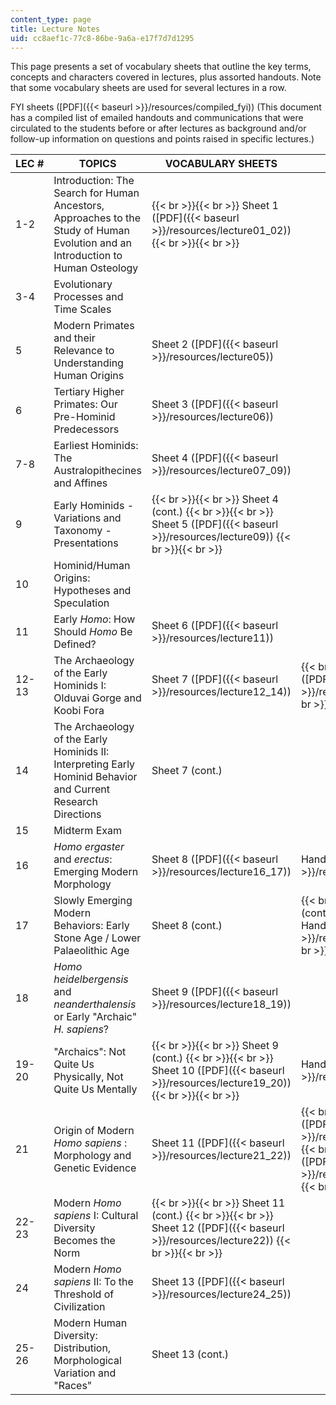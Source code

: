 ```yaml
---
content_type: page
title: Lecture Notes
uid: cc8aef1c-77c8-86be-9a6a-e17f7d7d1295
---
```


This page presents a set of vocabulary sheets that outline the key terms, concepts and characters covered in lectures, plus assorted handouts. Note that some vocabulary sheets are used for several lectures in a row.

FYI sheets ([PDF]({{< baseurl >}}/resources/compiled_fyi)) (This document has a compiled list of emailed handouts and communications that were circulated to the students before or after lectures as background and/or follow-up information on questions and points raised in specific lectures.)

| LEC # | TOPICS | VOCABULARY SHEETS | HANDOUTS |
| --- | --- | --- | --- |
| 1-2 | Introduction: The Search for Human Ancestors, Approaches to the Study of Human Evolution and an Introduction to Human Osteology |  {{< br >}}{{< br >}} Sheet 1 ([PDF]({{< baseurl >}}/resources/lecture01_02)) {{< br >}}{{< br >}}  | &nbsp; |
| 3-4 | Evolutionary Processes and Time Scales | &nbsp; |
| 5 | Modern Primates and their Relevance to Understanding Human Origins | Sheet 2 ([PDF]({{< baseurl >}}/resources/lecture05)) | &nbsp; |
| 6 | Tertiary Higher Primates: Our Pre-Hominid Predecessors | Sheet 3 ([PDF]({{< baseurl >}}/resources/lecture06)) | &nbsp; |
| 7-8 | Earliest Hominids: The Australopithecines and Affines | Sheet 4 ([PDF]({{< baseurl >}}/resources/lecture07_09)) | &nbsp; |
| 9 | Early Hominids - Variations and Taxonomy - Presentations |  {{< br >}}{{< br >}} Sheet 4 (cont.) {{< br >}}{{< br >}} Sheet 5 ([PDF]({{< baseurl >}}/resources/lecture09)) {{< br >}}{{< br >}}  | &nbsp; |
| 10 | Hominid/Human Origins: Hypotheses and Speculation | &nbsp; |
| 11 | Early _Homo_: How Should _Homo_ Be Defined? | Sheet 6 ([PDF]({{< baseurl >}}/resources/lecture11)) | &nbsp; |
| 12-13 | The Archaeology of the Early Hominids I: Olduvai Gorge and Koobi Fora | Sheet 7 ([PDF]({{< baseurl >}}/resources/lecture12_14)) |  {{< br >}}{{< br >}} Handout 1 ([PDF]({{< baseurl >}}/resources/handout12)) {{< br >}}{{< br >}}  |
| 14 | The Archaeology of the Early Hominids II: Interpreting Early Hominid Behavior and Current Research Directions | Sheet 7 (cont.) | &nbsp; |
| 15 | Midterm Exam | &nbsp; |
| 16 | _Homo ergaster_ and _erectus_: Emerging Modern Morphology | Sheet 8 ([PDF]({{< baseurl >}}/resources/lecture16_17)) | Handout 2 ([PDF]({{< baseurl >}}/resources/handout16_17)) |
| 17 | Slowly Emerging Modern Behaviors: Early Stone Age / Lower Palaeolithic Age | Sheet 8 (cont.) |  {{< br >}}{{< br >}} Handout 2 (cont.) {{< br >}}{{< br >}} Handout 3 ([PDF]({{< baseurl >}}/resources/handout17)) {{< br >}}{{< br >}}  |
| 18 | _Homo heidelbergensis_ and _neanderthalensis_ or Early "Archaic" _H. sapiens_? | Sheet 9 ([PDF]({{< baseurl >}}/resources/lecture18_19)) | &nbsp; |
| 19-20 | "Archaics": Not Quite Us Physically, Not Quite Us Mentally |  {{< br >}}{{< br >}} Sheet 9 (cont.) {{< br >}}{{< br >}} Sheet 10 ([PDF]({{< baseurl >}}/resources/lecture19_20)) {{< br >}}{{< br >}}  | Handout 4 ([PDF]({{< baseurl >}}/resources/handout19_20)) |
| 21 | Origin of Modern _Homo sapiens_ : Morphology and Genetic Evidence | Sheet 11 ([PDF]({{< baseurl >}}/resources/lecture21_22)) |  {{< br >}}{{< br >}} Handout 5 ([PDF]({{< baseurl >}}/resources/handout21a)) {{< br >}}{{< br >}} Handout 6 ([PDF]({{< baseurl >}}/resources/handout21b)) {{< br >}}{{< br >}}  |
| 22-23 | Modern _Homo sapiens_ I: Cultural Diversity Becomes the Norm |  {{< br >}}{{< br >}} Sheet 11 (cont.) {{< br >}}{{< br >}} Sheet 12 ([PDF]({{< baseurl >}}/resources/lecture22)) {{< br >}}{{< br >}}  | &nbsp; |
| 24 | Modern _Homo sapiens_ II: To the Threshold of Civilization | Sheet 13 ([PDF]({{< baseurl >}}/resources/lecture24_25)) | &nbsp; |
| 25-26 | Modern Human Diversity: Distribution, Morphological Variation and "Races" | Sheet 13 (cont.) |